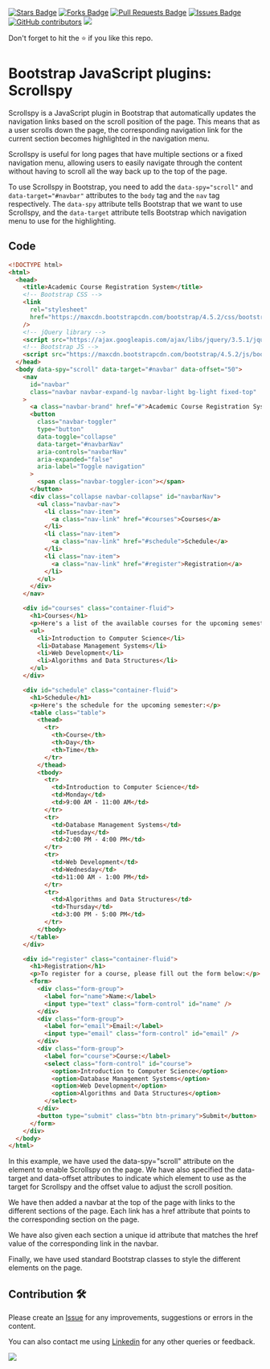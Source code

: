 <a href="https://github.com/drshahizan/learn-php/stargazers"><img src="https://img.shields.io/github/stars/drshahizan/learn-php" alt="Stars Badge"/></a>
<a href="https://github.com/drshahizan/learn-php/network/members"><img src="https://img.shields.io/github/forks/drshahizan/learn-php" alt="Forks Badge"/></a>
<a href="https://github.com/drshahizan/learn-php/pulls"><img src="https://img.shields.io/github/issues-pr/drshahizan/learn-php" alt="Pull Requests Badge"/></a>
<a href="https://github.com/drshahizan/learn-php/issues"><img src="https://img.shields.io/github/issues/drshahizan/learn-php" alt="Issues Badge"/></a>
<a href="https://github.com/drshahizan/learn-php/graphs/contributors"><img alt="GitHub contributors" src="https://img.shields.io/github/contributors/drshahizan/learn-php?color=2b9348"></a>
![](https://visitor-badge.glitch.me/badge?page_id=drshahizan/learn-php)

Don't forget to hit the :star: if you like this repo.

# Bootstrap JavaScript plugins: Scrollspy

Scrollspy is a JavaScript plugin in Bootstrap that automatically updates the navigation links based on the scroll position of the page. This means that as a user scrolls down the page, the corresponding navigation link for the current section becomes highlighted in the navigation menu.

Scrollspy is useful for long pages that have multiple sections or a fixed navigation menu, allowing users to easily navigate through the content without having to scroll all the way back up to the top of the page.

To use Scrollspy in Bootstrap, you need to add the `data-spy="scroll"` and `data-target="#navbar"` attributes to the `body` tag and the `nav` tag respectively. The `data-spy` attribute tells Bootstrap that we want to use Scrollspy, and the `data-target` attribute tells Bootstrap which navigation menu to use for the highlighting.

## Code

```html
<!DOCTYPE html>
<html>
  <head>
    <title>Academic Course Registration System</title>
    <!-- Bootstrap CSS -->
    <link
      rel="stylesheet"
      href="https://maxcdn.bootstrapcdn.com/bootstrap/4.5.2/css/bootstrap.min.css"
    />
    <!-- jQuery library -->
    <script src="https://ajax.googleapis.com/ajax/libs/jquery/3.5.1/jquery.min.js"></script>
    <!-- Bootstrap JS -->
    <script src="https://maxcdn.bootstrapcdn.com/bootstrap/4.5.2/js/bootstrap.min.js"></script>
  </head>
  <body data-spy="scroll" data-target="#navbar" data-offset="50">
    <nav
      id="navbar"
      class="navbar navbar-expand-lg navbar-light bg-light fixed-top"
    >
      <a class="navbar-brand" href="#">Academic Course Registration System</a>
      <button
        class="navbar-toggler"
        type="button"
        data-toggle="collapse"
        data-target="#navbarNav"
        aria-controls="navbarNav"
        aria-expanded="false"
        aria-label="Toggle navigation"
      >
        <span class="navbar-toggler-icon"></span>
      </button>
      <div class="collapse navbar-collapse" id="navbarNav">
        <ul class="navbar-nav">
          <li class="nav-item">
            <a class="nav-link" href="#courses">Courses</a>
          </li>
          <li class="nav-item">
            <a class="nav-link" href="#schedule">Schedule</a>
          </li>
          <li class="nav-item">
            <a class="nav-link" href="#register">Registration</a>
          </li>
        </ul>
      </div>
    </nav>

    <div id="courses" class="container-fluid">
      <h1>Courses</h1>
      <p>Here's a list of the available courses for the upcoming semester:</p>
      <ul>
        <li>Introduction to Computer Science</li>
        <li>Database Management Systems</li>
        <li>Web Development</li>
        <li>Algorithms and Data Structures</li>
      </ul>
    </div>

    <div id="schedule" class="container-fluid">
      <h1>Schedule</h1>
      <p>Here's the schedule for the upcoming semester:</p>
      <table class="table">
        <thead>
          <tr>
            <th>Course</th>
            <th>Day</th>
            <th>Time</th>
          </tr>
        </thead>
        <tbody>
          <tr>
            <td>Introduction to Computer Science</td>
            <td>Monday</td>
            <td>9:00 AM - 11:00 AM</td>
          </tr>
          <tr>
            <td>Database Management Systems</td>
            <td>Tuesday</td>
            <td>2:00 PM - 4:00 PM</td>
          </tr>
          <tr>
            <td>Web Development</td>
            <td>Wednesday</td>
            <td>11:00 AM - 1:00 PM</td>
          </tr>
          <tr>
            <td>Algorithms and Data Structures</td>
            <td>Thursday</td>
            <td>3:00 PM - 5:00 PM</td>
          </tr>
        </tbody>
      </table>
    </div>

    <div id="register" class="container-fluid">
      <h1>Registration</h1>
      <p>To register for a course, please fill out the form below:</p>
      <form>
        <div class="form-group">
          <label for="name">Name:</label>
          <input type="text" class="form-control" id="name" />
        </div>
        <div class="form-group">
          <label for="email">Email:</label>
          <input type="email" class="form-control" id="email" />
        </div>
        <div class="form-group">
          <label for="course">Course:</label>
          <select class="form-control" id="course">
            <option>Introduction to Computer Science</option>
            <option>Database Management Systems</option>
            <option>Web Development</option>
            <option>Algorithms and Data Structures</option>
          </select>
        </div>
        <button type="submit" class="btn btn-primary">Submit</button>
      </form>
    </div>
  </body>
</html>
```
In this example, we have used the data-spy="scroll" attribute on the <body> element to enable Scrollspy on the page. We have also specified the data-target and data-offset attributes to indicate which element to use as the target for Scrollspy and the offset value to adjust the scroll position.

We have then added a navbar at the top of the page with links to the different sections of the page. Each link has a href attribute that points to the corresponding section on the page.

We have also given each section a unique id attribute that matches the href value of the corresponding link in the navbar.

Finally, we have used standard Bootstrap classes to style the different elements on the page.


## Contribution 🛠️
Please create an [Issue](https://github.com/drshahizan/learn-php/issues) for any improvements, suggestions or errors in the content.

You can also contact me using [Linkedin](https://www.linkedin.com/in/drshahizan/) for any other queries or feedback.

![](https://visitor-badge.glitch.me/badge?page_id=drshahizan)
